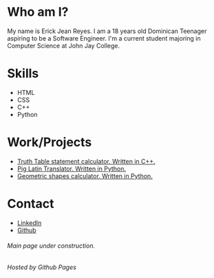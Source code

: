 # Who am I?

My name is Erick Jean Reyes. I am a 18 years old Dominican Teenager aspiring to be a Software Engineer. I'm a current student majoring in Computer Science at John Jay College. 

# Skills

* HTML 
* CSS
* C++
* Python

# Work/Projects

* [Truth Table statement calculator. Written in C++.](http://erickjreyes.me/TruthTable/)
* [Pig Latin Translator. Written in Python.](http://erickjreyes.me/PygTranslator)
* [Geometric shapes calculator. Written in Python.](http://erickjreyes.me/Shapeator)



# Contact

* [LinkedIn](https://www.linkedin.com/in/erickjreyes)
* [Github](https://Github.com/ErickJR13)



###### Main page under construction.



###### Hosted by Github Pages
